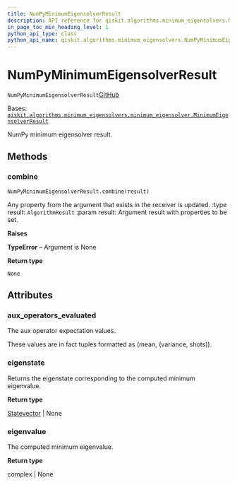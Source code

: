 ```yaml
---
title: NumPyMinimumEigensolverResult
description: API reference for qiskit.algorithms.minimum_eigensolvers.NumPyMinimumEigensolverResult
in_page_toc_min_heading_level: 1
python_api_type: class
python_api_name: qiskit.algorithms.minimum_eigensolvers.NumPyMinimumEigensolverResult
---
```


# NumPyMinimumEigensolverResult

<span id="qiskit.algorithms.minimum_eigensolvers.NumPyMinimumEigensolverResult" />

`NumPyMinimumEigensolverResult`[GitHub](https://github.com/qiskit/qiskit/tree/stable/0.40/qiskit/algorithms/minimum_eigensolvers/numpy_minimum_eigensolver.py "view source code")

Bases: [`qiskit.algorithms.minimum_eigensolvers.minimum_eigensolver.MinimumEigensolverResult`](qiskit.algorithms.minimum_eigensolvers.MinimumEigensolverResult "qiskit.algorithms.minimum_eigensolvers.minimum_eigensolver.MinimumEigensolverResult")

NumPy minimum eigensolver result.

## Methods

### combine

<span id="qiskit.algorithms.minimum_eigensolvers.NumPyMinimumEigensolverResult.combine" />

`NumPyMinimumEigensolverResult.combine(result)`

Any property from the argument that exists in the receiver is updated. :type result: `AlgorithmResult` :param result: Argument result with properties to be set.

**Raises**

**TypeError** – Argument is None

**Return type**

`None`

## Attributes

<span id="qiskit.algorithms.minimum_eigensolvers.NumPyMinimumEigensolverResult.aux_operators_evaluated" />

### aux\_operators\_evaluated

The aux operator expectation values.

These values are in fact tuples formatted as (mean, (variance, shots)).

<span id="qiskit.algorithms.minimum_eigensolvers.NumPyMinimumEigensolverResult.eigenstate" />

### eigenstate

Returns the eigenstate corresponding to the computed minimum eigenvalue.

**Return type**

[Statevector](qiskit.quantum_info.Statevector "qiskit.quantum_info.Statevector") | None

<span id="qiskit.algorithms.minimum_eigensolvers.NumPyMinimumEigensolverResult.eigenvalue" />

### eigenvalue

The computed minimum eigenvalue.

**Return type**

complex | None

